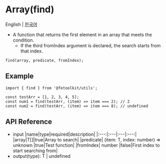 # Array(find)

English | [한국어](./find_kr.md)

- A function that returns the first element in an array that meets the condition.
  - If the third fromIndex argument is declared, the search starts from that index.

```tsx
find(array, predicate, fromIndex);
```

## Example

```tsx
import { find } from '@fetoolkit/utils';

const testArr = [1, 2, 3, 4, 5];
const num1 = find(testArr, (item) => item === 2); // 2
const num2 = find(testArr, (item) => item === 8); // undefined
```

## API Reference

- input
  |name|type|required|description|
  |:---:|:---|:---|:---:|
  |array|T[]|true|Array to search|
  |predicate| (item: T, index: number) => unknown |true|Test function|
  |fromIndex| number |false|First index to start searching from|
- output(type): T | undefined
